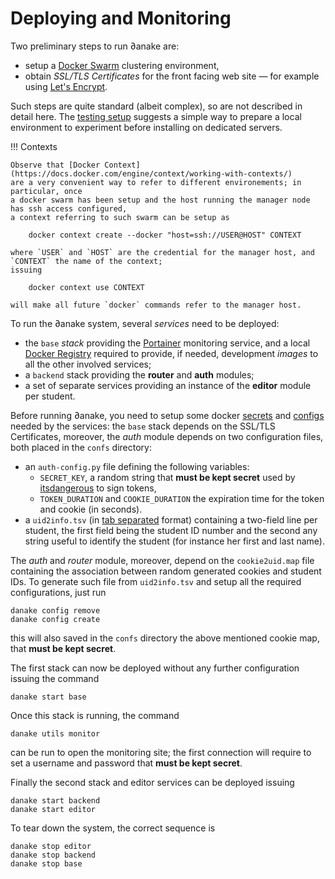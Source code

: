 # Deploying and Monitoring

Two preliminary steps to run ∂anake are:

* setup a [Docker Swarm](https://docs.docker.com/swarm/) clustering environment,
* obtain *SSL/TLS Certificates* for the front facing web site — for example
  using [Let's Encrypt](https://letsencrypt.org/).

Such steps are quite standard (albeit complex), so are not described in detail
here. The [testing setup](testing.md) suggests a simple way to prepare a local
environment to experiment before installing on dedicated servers.

!!! Contexts

    Observe that [Docker Context](https://docs.docker.com/engine/context/working-with-contexts/)
    are a very convenient way to refer to different environements; in particular, once
    a docker swarm has been setup and the host running the manager node has ssh access configured,
    a context referring to such swarm can be setup as

        docker context create --docker "host=ssh://USER@HOST" CONTEXT

    where `USER` and `HOST` are the credential for the manager host, and `CONTEXT` the name of the context;
    issuing

        docker context use CONTEXT

    will make all future `docker` commands refer to the manager host.

To run the ∂anake system, several *services* need to be deployed:

* the `base` *stack* providing the [Portainer](https://www.portainer.io/)
  monitoring service, and a local [Docker
  Registry](https://docs.docker.com/registry/) required to provide, if needed,
  development *images* to all the other involved services;
* a `backend` stack providing the **router** and **auth** modules;
* a set of separate services providing an instance of the **editor** module per
  student.

Before running ∂anake, you need to setup some docker
[secrets](https://docs.docker.com/engine/swarm/secrets/) and
[configs](https://docs.docker.com/engine/swarm/configs/) needed by the services:
the `base` stack depends on the SSL/TLS Certificates, moreover, the *auth*
module depends on two configuration files, both placed in the `confs` directory:

* an `auth-config.py` file defining the following variables:
    * `SECRET_KEY`, a random string that **must be kept secret** used by
      [itsdangerous](https://itsdangerous.palletsprojects.com) to sign tokens,
    * `TOKEN_DURATION` and `COOKIE_DURATION` the expiration time for the token and cookie (in seconds).
* a `uid2info.tsv`
  (in [tab separated](https://en.wikipedia.org/wiki/Tab-separated_values) format)
  containing a two-field line per student, the first field being the student ID
  number and the second any string useful to identify the student (for instance
  her first and last name).

The *auth* and *router* module, moreover, depend on the `cookie2uid.map` file
containing the association between random generated cookies and student IDs. To
generate such file from `uid2info.tsv` and setup all the required
configurations, just run

    danake config remove
    danake config create

this will also saved in the `confs` directory the above mentioned cookie map,
that **must be kept secret**.

The first stack can now be deployed without any further configuration issuing
the command

    danake start base

Once this stack is running, the command

    danake utils monitor

can be run to open the monitoring site; the first connection will require to set
a username and password that **must be kept secret**.

Finally the second stack and editor services can be deployed issuing

    danake start backend
    danake start editor

To tear down the system, the correct sequence is

    danake stop editor
    danake stop backend
    danake stop base
